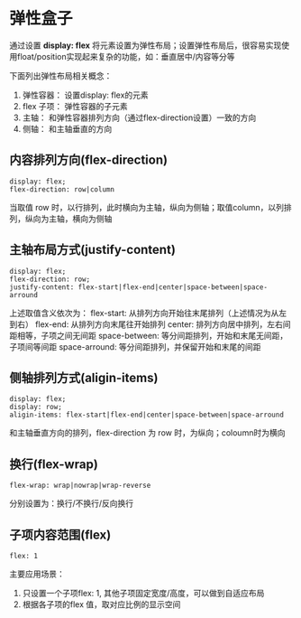 

# 弹性盒子
通过设置 **display: flex** 将元素设置为弹性布局；设置弹性布局后，很容易实现使用float/position实现起来复杂的功能，如：垂直居中/内容等分等

下面列出弹性布局相关概念：
1. 弹性容器： 设置display: flex的元素
2. flex 子项： 弹性容器的子元素
3. 主轴： 和弹性容器排列方向（通过flex-direction设置）一致的方向
4. 侧轴： 和主轴垂直的方向

## 内容排列方向(flex-direction)
```
display: flex;
flex-direction: row|column
```
当取值 row 时，以行排列，此时横向为主轴，纵向为侧轴；取值column，以列排列，纵向为主轴，横向为侧轴

## 主轴布局方式(justify-content)
```
display: flex;
flex-direction: row;
justify-content: flex-start|flex-end|center|space-between|space-arround
```
上述取值含义依次为：
flex-start: 从排列方向开始往末尾排列（上述情况为从左到右）
flex-end: 从排列方向末尾往开始排列
center: 排列方向居中排列，左右间距相等，子项之间无间距
space-between: 等分间距排列，开始和末尾无间距，子项间等间距
space-arround: 等分间距排列，并保留开始和末尾的间距

## 侧轴排列方式(aligin-items)
```
display: flex;
display: row;
aligin-items: flex-start|flex-end|center|space-between|space-arround
```
和主轴垂直方向的排列，flex-direction 为 row 时，为纵向；coloumn时为横向

## 换行(flex-wrap)
```
flex-wrap: wrap|nowrap|wrap-reverse
```
分别设置为：换行/不换行/反向换行

## 子项内容范围(flex)
```
flex: 1
```
主要应用场景：
1. 只设置一个子项flex: 1, 其他子项固定宽度/高度，可以做到自适应布局
2. 根据各子项的flex 值，取对应比例的显示空间
